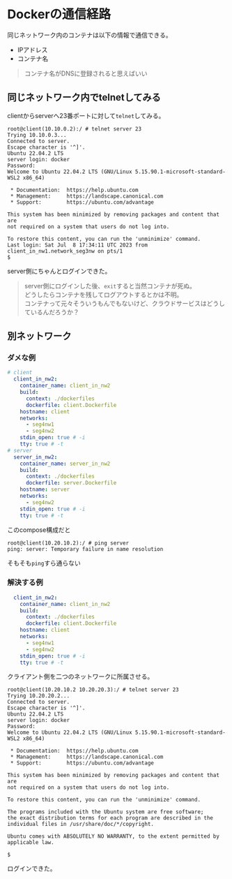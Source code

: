 # Dockerの通信経路

同じネットワーク内のコンテナは以下の情報で通信できる。

- IPアドレス
- コンテナ名

> コンテナ名がDNSに登録されると思えばいい

## 同じネットワーク内でtelnetしてみる

clientからserverへ23番ポートに対して`telnet`してみる。

```console
root@client(10.10.0.2):/ # telnet server 23
Trying 10.10.0.3...
Connected to server.
Escape character is '^]'.
Ubuntu 22.04.2 LTS
server login: docker
Password: 
Welcome to Ubuntu 22.04.2 LTS (GNU/Linux 5.15.90.1-microsoft-standard-WSL2 x86_64)

 * Documentation:  https://help.ubuntu.com
 * Management:     https://landscape.canonical.com
 * Support:        https://ubuntu.com/advantage

This system has been minimized by removing packages and content that are
not required on a system that users do not log into.

To restore this content, you can run the 'unminimize' command.
Last login: Sat Jul  8 17:34:11 UTC 2023 from client_in_nw1.network_seg3nw on pts/1
$ 
```

server側にちゃんとログインできた。

> server側にログインした後、`exit`すると当然コンテナが死ぬ。  
> どうしたらコンテナを残してログアウトするとかは不明。  
> コンテナって元々そういうもんでもないけど、クラウドサービスはどうしているんだろうか？

## 別ネットワーク

### ダメな例

```yaml
# client
  client_in_nw2:
    container_name: client_in_nw2
    build:
      context: ./dockerfiles
      dockerfile: client.Dockerfile
    hostname: client
    networks:
      - seg4nw1
      - seg4nw2
    stdin_open: true # -i
    tty: true # -t
# server
  server_in_nw2:
    container_name: server_in_nw2
    build:
      context: ./dockerfiles
      dockerfile: server.Dockerfile
    hostname: server
    networks:
      - seg4nw2
    stdin_open: true # -i
    tty: true # -t
```

このcompose構成だと

```console
root@client(10.20.10.2):/ # ping server
ping: server: Temporary failure in name resolution
```

そもそも`ping`すら通らない

### 解決する例

```yaml
  client_in_nw2:
    container_name: client_in_nw2
    build:
      context: ./dockerfiles
      dockerfile: client.Dockerfile
    hostname: client
    networks:
      - seg4nw1
      - seg4nw2
    stdin_open: true # -i
    tty: true # -t
```

クライアント側を二つのネットワークに所属させる。

```console
root@client(10.20.10.2 10.20.20.3):/ # telnet server 23
Trying 10.20.20.2...
Connected to server.
Escape character is '^]'.
Ubuntu 22.04.2 LTS
server login: docker
Password: 
Welcome to Ubuntu 22.04.2 LTS (GNU/Linux 5.15.90.1-microsoft-standard-WSL2 x86_64)

 * Documentation:  https://help.ubuntu.com
 * Management:     https://landscape.canonical.com
 * Support:        https://ubuntu.com/advantage

This system has been minimized by removing packages and content that are
not required on a system that users do not log into.

To restore this content, you can run the 'unminimize' command.

The programs included with the Ubuntu system are free software;
the exact distribution terms for each program are described in the
individual files in /usr/share/doc/*/copyright.

Ubuntu comes with ABSOLUTELY NO WARRANTY, to the extent permitted by
applicable law.

$ 
```

ログインできた。
